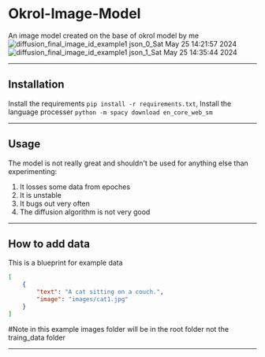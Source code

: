 # Okrol-Image-Model
An image model created on the base of okrol model by me
<br>
![diffusion_final_image_id_example1 json_0_Sat May 25 14:21:57 2024](https://github.com/Okerew/okral-image-model/assets/93822247/f327b6bc-9e00-4d88-8f0f-ee84ae9dd51f)
![diffusion_final_image_id_example1 json_1_Sat May 25 14:35:44 2024](https://github.com/Okerew/okral-image-model/assets/93822247/a71fa222-1cef-4460-b520-7537a09bff62)
______________________
Installation
------------------
Install the requirements `pip install -r requirements.txt`, 
Install the language processer `python -m spacy download en_core_web_sm`
______________
Usage
-------------------
The model is not really great and shouldn't be used for anything else than experimenting:
1. It losses some data from epoches
2. It is unstable
3. It bugs out very often
4. The diffusion algorithm is not very good
_____________________
How to add data
-------------------
This is a blueprint for example data
``` json
[
    {
        "text": "A cat sitting on a couch.",
        "image": "images/cat1.jpg"
    }
]

```
#Note in this example images folder will be in the root folder not the traing_data folder
_________________
